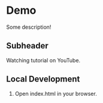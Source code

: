 # Demo

Some description!

## Subheader

Watching tutorial on YouTube.

## Local Development

1. Open index.html in your browser.
